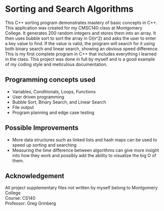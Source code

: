 # Sorting and Search Algorithms
This C++ sorting program demonstrates mastery of basic concepts in C++. This application was created for my CMSC140 class at Montgomery College. It generates 200 random integers and stores them into an array. It then uses bubble sort to sort the array in O(n^2) and asks the user to enter a key value to find. If the value is valid, the program will search for it using both binary search and linear search, showing an obvious speed difference. This is my first complete program in C++ that includes everything I learned in the class. This project was done in full by myself and is a good example of my coding style and meticulous documentation. 

## Programming concepts used
- Variables, Conditionals, Loops, Functions
- User driven programming
- Bubble Sort, Binary Search, and Linear Search
- File output
- Program planning and edge case testing

## Possible Improvements
- More data structures such as linked lists and hash maps can be used to speed up sorting and searching
- Measuring the time difference between algorithms can give more insight into how they work and possibly add the ability to visualize the big O of them. 

## Acknowledgement
All project supplementary files not written by myself belong to Montgomery College  
Course: CS140  
Professor: Greg Grinberg  
